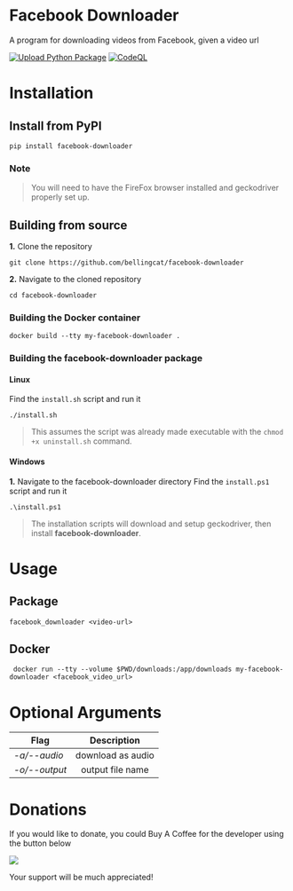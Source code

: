 # Facebook Downloader
A program for downloading videos from Facebook, given a video url

[![Upload Python Package](https://github.com/rly0nheart/facebook-downloader/actions/workflows/python-publish.yml/badge.svg)](https://github.com/rly0nheart/facebook-downloader/actions/workflows/python-publish.yml)
[![CodeQL](https://github.com/rly0nheart/facebook-downloader/actions/workflows/codeql.yml/badge.svg)](https://github.com/rly0nheart/facebook-downloader/actions/workflows/codeql.yml)

# Installation
## Install from PyPI
```
pip install facebook-downloader
```

### Note
> You will need to have the FireFox browser installed and geckodriver properly set up.

## Building from source
**1.** Clone the repository
```
git clone https://github.com/bellingcat/facebook-downloader
```

**2.** Navigate to the cloned repository
```
cd facebook-downloader
```

### Building the Docker container
```
docker build --tty my-facebook-downloader .
```

### Building the facebook-downloader package
#### Linux
Find the `install.sh` script and run it
```
./install.sh
```
> This assumes the script was already made executable with the `chmod +x uninstall.sh` command.



#### Windows
**1.** Navigate to the facebook-downloader directory
Find the `install.ps1` script and run it
```
.\install.ps1
```
> The installation scripts will download and setup geckodriver, then install **facebook-downloader**.

# Usage
## Package
```
facebook_downloader <video-url>
```

## Docker
```
 docker run --tty --volume $PWD/downloads:/app/downloads my-facebook-downloader <facebook_video_url>
```


# Optional Arguments
| Flag | Description |
|---------|:-----------:|
| *-a/--audio* | download as audio |
| *-o/--output* | output file name |

# Donations
If you would like to donate, you could Buy A Coffee for the developer using the button below

<a href="https://www.buymeacoffee.com/_rly0nheart"><img src="https://img.buymeacoffee.com/button-api/?text=Buy me a coffee&emoji=&slug=_rly0nheart&button_colour=40DCA5&font_colour=ffffff&font_family=Comic&outline_colour=000000&coffee_colour=FFDD00" /></a>

Your support will be much appreciated!
